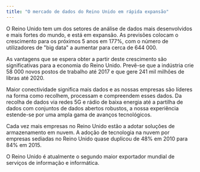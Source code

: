 ```yaml
---
title: "O mercado de dados do Reino Unido em rápida expansão"
---
```


O Reino Unido tem um dos setores de análise de dados mais desenvolvidos e mais fortes do mundo, e está em expansão. As previsões colocam o crescimento para os próximos 5 anos em 177%, com o número de utilizadores de "big data" a aumentar para cerca de 644 000. 

As vantagens que se espera obter a partir deste crescimento são significativas para a economia do Reino Unido. Prevê-se que a indústria crie 58 000 novos postos de trabalho até 2017 e que gere 241 mil milhões de libras até 2020. 

Maior conectividade significa mais dados e as nossas empresas são líderes na forma como recolhem, processam e compreendem esses dados. Da recolha de dados via redes 5G e rádio de baixa energia até a partilha de dados com conjuntos de dados abertos robustos, a nossa experiência estende-se por uma ampla gama de avanços tecnológicos.


Cada vez mais empresas no Reino Unido estão a adotar soluções de armazenamento em nuvem. A adoção de tecnologia na nuvem por empresas sediadas no Reino Unido quase duplicou de 48% em 2010 para 84% em 2015.

O Reino Unido é atualmente o segundo maior exportador mundial de serviços de informação e informática.